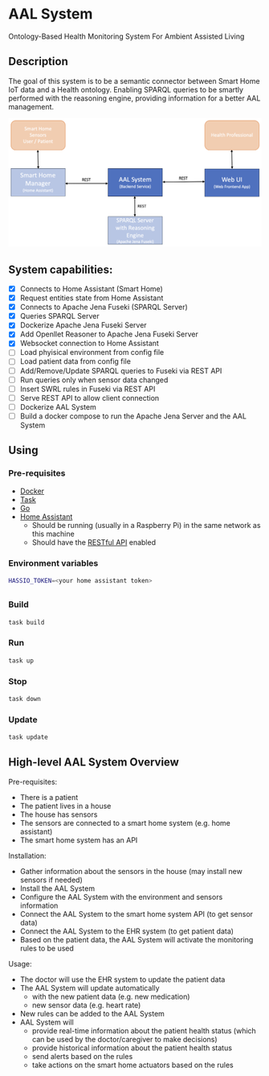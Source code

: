 
# AAL System
Ontology-Based Health Monitoring System For Ambient Assisted Living

## Description

The goal of this system is to be a semantic connector between Smart Home IoT data and a Health ontology.
Enabling SPARQL queries to be smartly performed with the reasoning engine, providing information for a better AAL management.

![system architecture](sys-architecture.png "System Architecture")

## System capabilities:

- [X] Connects to Home Assistant (Smart Home)
- [X] Request entities state from Home Assistant
- [X] Connects to Apache Jena Fuseki (SPARQL Server)
- [X] Queries SPARQL Server
- [X] Dockerize Apache Jena Fuseki Server
- [X] Add Openllet Reasoner to Apache Jena Fuseki Server
- [X] Websocket connection to Home Assistant
- [ ] Load phyisical environment from config file
- [ ] Load patient data from config file
- [ ] Add/Remove/Update SPARQL queries to Fuseki via REST API
- [ ] Run queries only when sensor data changed
- [ ] Insert SWRL rules in Fuseki via REST API
- [ ] Serve REST API to allow client connection
- [ ] Dockerize AAL System
- [ ] Build a docker compose to run the Apache Jena Server and the AAL System

## Using

### Pre-requisites
- [Docker](https://docs.docker.com/engine/install/)
- [Task](https://taskfile.dev/#/installation)
- [Go](https://golang.org/doc/install)
- [Home Assistant](https://www.home-assistant.io/docs/installation/)
  - Should be running (usually in a Raspberry Pi) in the same network as this machine 
  - Should have the [RESTful API](https://www.home-assistant.io/integrations/rest/) enabled

### Environment variables

```bash
HASSIO_TOKEN=<your home assistant token>
```

##

### Build

```bash
task build
```

### Run

```bash
task up
```

### Stop

```bash
task down
```

### Update

```bash
task update
```

## High-level AAL System Overview

Pre-requisites:
- There is a patient
- The patient lives in a house
- The house has sensors
- The sensors are connected to a smart home system (e.g. home assistant)
- The smart home system has an API

Installation:
  - Gather information about the sensors in the house (may install new sensors if needed)
  - Install the AAL System
  - Configure the AAL System with the environment and sensors information
  - Connect the AAL System to the smart home system API (to get sensor data)
  - Connect the AAL System to the EHR system (to get patient data)
  - Based on the patient data, the AAL System will activate the monitoring rules to be used
  
Usage:
  - The doctor will use the EHR system to update the patient data
  - The AAL System will update automatically 
    - with the new patient data (e.g. new medication)
    - new sensor data (e.g. heart rate)
  - New rules can be added to the AAL System
  - AAL System will
    - provide real-time information about the patient health status (which can be used by the doctor/caregiver to make decisions)
    - provide historical information about the patient health status
    - send alerts based on the rules
    - take actions on the smart home actuators based on the rules
